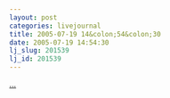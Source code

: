 ```yaml
---
layout: post
categories: livejournal
title: 2005-07-19 14&colon;54&colon;30
date: 2005-07-19 14:54:30
lj_slug: 201539
lj_id: 201539
---
```

[...](http://www.likelystories.com/choc/)
